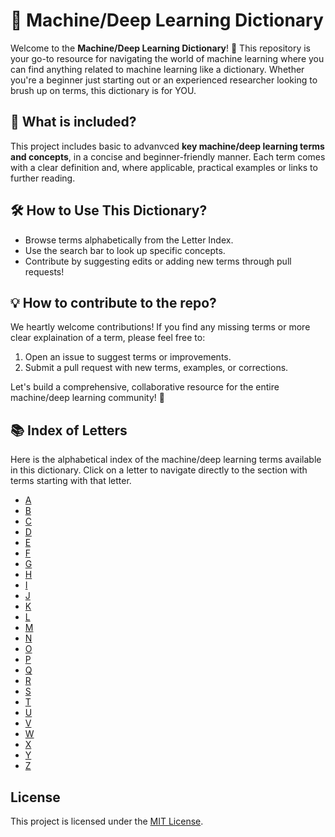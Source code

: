 # 📖 Machine/Deep Learning Dictionary

Welcome to the **Machine/Deep Learning Dictionary**! 🚀 This repository is your go-to resource for navigating the world of machine learning where you can find anything related to machine learning like a dictionary. Whether you're a beginner just starting out or an experienced researcher looking to brush up on terms, this dictionary is for YOU.

## 🧠 What is included?  

This project includes basic to advanvced **key machine/deep learning terms and concepts**, in a concise and beginner-friendly manner. Each term comes with a clear definition and, where applicable, practical examples or links to further reading.

## 🛠️ How to Use This Dictionary?

- Browse terms alphabetically from the Letter Index.
- Use the search bar to look up specific concepts.
- Contribute by suggesting edits or adding new terms through pull requests!

## 💡 How to contribute to the repo? 

We heartly welcome contributions! If you find any missing terms or more clear explaination of a term, please feel free to:

1. Open an issue to suggest terms or improvements.
2. Submit a pull request with new terms, examples, or corrections.

Let's build a comprehensive, collaborative resource for the entire machine/deep learning community! 🌟

## 📚 Index of Letters

Here is the alphabetical index of the machine/deep learning terms available in this dictionary. Click on a letter to navigate directly to the section with terms starting with that letter.

- [A](https://github.com/themasudur/Machine-Learning-Dictionary/blob/main/A.md)
- [B](#B)
- [C](#C)
- [D](#D)
- [E](#E)
- [F](#F)
- [G](#G)
- [H](#H)
- [I](#I)
- [J](#J)
- [K](#K)
- [L](#L)
- [M](#M)
- [N](#N)
- [O](#O)
- [P](#P)
- [Q](#Q)
- [R](#R)
- [S](#S)
- [T](#T)
- [U](#U)
- [V](#V)
- [W](#W)
- [X](#X)
- [Y](#Y)
- [Z](#Z)

## License  

This project is licensed under the [MIT License](LICENSE).

